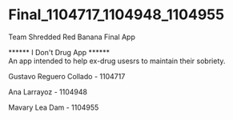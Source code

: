 # Final_1104717_1104948_1104955
Team Shredded Red Banana Final App
 
 ****** I Don't Drug App ******
 <br>
 An app intended to help ex-drug usesrs to maintain their sobriety. 
  <br>
<p>Gustavo Reguero Collado - 1104717</p>
<p> Ana Larrayoz - 1104948</p>
<p> Mavary Lea Dam - 1104955</p>
